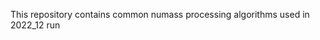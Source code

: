 This repository contains common numass processing algorithms used in 2022_12 run

<!-- TODO: расписать типы обработки (по точке, по кадру) -->

<!-- расписать по #[cfg(feature = "egui")] ui: &mut Option<&mut PlotUi>, -->